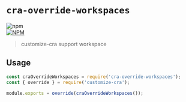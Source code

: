 # `cra-override-workspaces`

![npm](https://img.shields.io/npm/v/cra-override-workspaces?label=cra-override-workspaces)
<br/>
[![NPM](https://nodei.co/npm/cra-override-workspaces.png?downloads=true&downloadRank=true&stars=true)](https://npmjs.org/package/cra-override-workspaces)

> customize-cra support workspace

## Usage

```javascript
const craOverrideWorkspaces = require('cra-override-workspaces');
const { override } = require('customize-cra');

module.exports = override(craOverrideWorkspaces());
```
